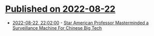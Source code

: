 # [Published on 2022-08-22](index.md)

* [2022-08-22, 22:02:00](https://news.slashdot.org/story/22/08/22/2059221/star-american-professor-masterminded-a-surveillance-machine-for-chinese-big-tech?utm_source=rss1.0mainlinkanon&utm_medium=feed) - [Star American Professor Masterminded a Surveillance Machine For Chinese Big Tech](https://news.slashdot.org/story/22/08/22/2059221/star-american-professor-masterminded-a-surveillance-machine-for-chinese-big-tech?utm_source=rss1.0mainlinkanon&utm_medium=feed)
